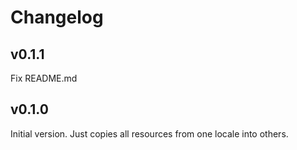 Changelog
=========

v0.1.1
------
Fix README.md

v0.1.0
------
Initial version. Just copies all resources from one locale into others.